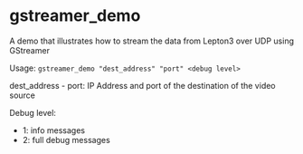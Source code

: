 # gstreamer_demo

A demo that illustrates how to stream the data from Lepton3 over UDP using GStreamer

Usage: ```gstreamer_demo "dest_address" "port" <debug level>```

dest_address - port: IP Address and port of the destination of the video source

Debug level:
* 1: info messages
* 2: full debug messages
